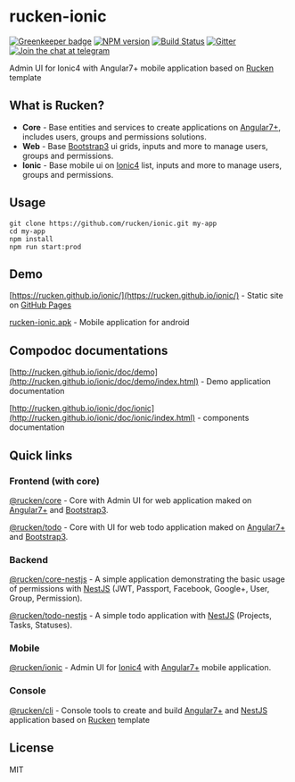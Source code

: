 # rucken-ionic

[![Greenkeeper badge](https://badges.greenkeeper.io/rucken/ionic.svg)](https://greenkeeper.io/)
[![NPM version][npm-image]][npm-url]
[![Build Status][travis-image]][travis-url]
[![Gitter][gitter-image]][gitter-url]
[![Join the chat at telegram][telegram-image]][telegram-url]

Admin UI for Ionic4 with Angular7+ mobile application based on [Rucken](https://github.com/rucken) template

## What is Rucken?

- **Core** - Base entities and services to create applications on [Angular7+](https://angular.io), includes users, groups and permissions solutions.
- **Web** - Base [Bootstrap3](https://valor-software.com/ngx-bootstrap/) ui grids, inputs and more to manage users, groups and permissions.
- **Ionic** - Base mobile ui on [Ionic4](https://beta.ionicframework.com) list, inputs and more to manage users, groups and permissions.

## Usage

```
git clone https://github.com/rucken/ionic.git my-app
cd my-app
npm install
npm run start:prod
```

## Demo

[https://rucken.github.io/ionic/](https://rucken.github.io/ionic/) - Static site on [GitHub Pages](https://pages.github.com/)

[rucken-ionic.apk](https://rucken.github.io/ionic/assets/apk/rucken-ionic.apk) - Mobile application for android

## Compodoc documentations

[http://rucken.github.io/ionic/doc/demo](http://rucken.github.io/ionic/doc/demo/index.html) - Demo application documentation

[http://rucken.github.io/ionic/doc/ionic](http://rucken.github.io/ionic/doc/ionic/index.html) - components documentation

## Quick links

### Frontend (with core)
[@rucken/core](https://github.com/rucken/core) - Core with Admin UI for web application maked on [Angular7+](https://angular.io) and [Bootstrap3](https://valor-software.com/ngx-bootstrap/).

[@rucken/todo](https://github.com/rucken/todo) - Core with UI for web todo application maked on [Angular7+](https://angular.io) and [Bootstrap3](https://valor-software.com/ngx-bootstrap/).

### Backend
[@rucken/core-nestjs](https://github.com/rucken/core-nestjs) - A simple application demonstrating the basic usage of permissions with [NestJS](https://nestjs.com/) (JWT, Passport, Facebook, Google+, User, Group, Permission).

[@rucken/todo-nestjs](https://github.com/rucken/todo-nestjs) - A simple todo application with [NestJS](https://nestjs.com/) (Projects, Tasks, Statuses).

### Mobile

[@rucken/ionic](https://github.com/rucken/ionic) - Admin UI for [Ionic4](https://beta.ionicframework.com) with [Angular7+](https://angular.io) mobile application.

### Console

[@rucken/cli](https://github.com/rucken/cli) - Console tools to create and build [Angular7+](https://angular.io/) and [NestJS](https://nestjs.com/) application based on [Rucken](https://github.com/rucken) template

## License

MIT

[travis-image]: https://travis-ci.org/rucken/ionic.svg?branch=master
[travis-url]: https://travis-ci.org/rucken/ionic
[gitter-image]: https://img.shields.io/gitter/room/rucken/ionic.js.svg
[gitter-url]: https://gitter.im/rucken/ionic
[npm-image]: https://badge.fury.io/js/%40rucken%2Fionic.svg
[npm-url]: https://npmjs.org/package/@rucken/ionic
[dependencies-image]: https://david-dm.org/rucken/ionic/status.svg
[dependencies-url]: https://david-dm.org/rucken/ionic
[telegram-image]: https://img.shields.io/badge/chat-telegram-blue.svg?maxAge=2592000
[telegram-url]: https://t.me/rucken
